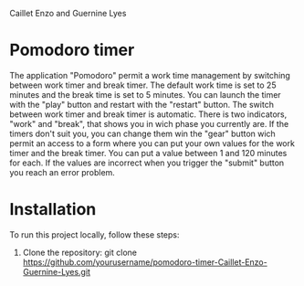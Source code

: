 Caillet Enzo and Guernine Lyes

# Pomodoro timer
The application "Pomodoro" permit a work time management by switching between work timer and break timer. The default work time is set to 25 minutes and the break time is set to 5 minutes. 
You can launch the timer with the "play" button and restart with the "restart" button. 
The switch between work timer and break timer is automatic. There is two indicators, "work" and "break", that shows you in wich phase you currently are.
If the timers don't suit you, you can change them win the "gear" button wich permit an access to a form where you can put your own values for the work timer and the break timer. You can put a value between 1 and 120 minutes for each. 
If the values are incorrect when you trigger the "submit" button you reach an error problem.

# Installation

To run this project locally, follow these steps:

1. Clone the repository:
git clone https://github.com/yourusername/pomodoro-timer-Caillet-Enzo-Guernine-Lyes.git
